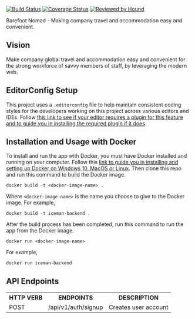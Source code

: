 [![Build Status](https://travis-ci.com/andela/iceman-backend.svg?branch=development)](https://travis-ci.com/andela/iceman-backend)
[![Coverage Status](https://coveralls.io/repos/github/andela/iceman-backend/badge.svg?branch=development)](https://coveralls.io/github/andela/iceman-backend?branch=development) [![Reviewed by Hound](https://img.shields.io/badge/Reviewed_by-Hound-8E64B0.svg)](https://houndci.com)

Barefoot Nomad - Making company travel and accommodation easy and convenient.

## Vision

Make company global travel and accommodation easy and convenient for the strong workforce of savvy members of staff, by leveraging the modern web.

## EditorConfig Setup
This project uses a `.editorconfig` file to help maintain consistent coding styles for the developers working on this project across various editors and IDEs. Follow [this link to see if your editor requires a plugin for this feature and to guide you in installing the required plugin if it does](https://editorconfig.org/#download).

## Installation and Usage with Docker
To install and run the app with Docker, you must have Docker installed and running on your computer. Follow this [link to guide you in installing and setting up Docker on Windows 10, MacOS or Linux](https://docs.docker.com/install/). Then clone this repo and run this command to build the Docker image.
```
docker build -t <docker-image-name> .
```
Where `<docker-image-name>` is the name you choose to give to the Docker image. For example,
```
docker build -t iceman-backend .
```
After the build process has been completed, run this command to run the app from the Docker image.
```
docker run <docker-image-name>
```
For example,
```
docker run iceman-backend
```

## API Endpoints

<table>
<tr><th>HTTP VERB</th><th>ENDPOINTS</th><th>DESCRIPTION</th></tr>
<tr><td>POST</td><td>/api/v1/auth/signup</td><td>Creates user account</td></tr>

</table>
